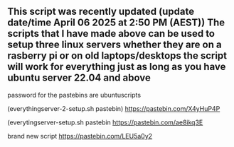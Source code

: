 This script was recently updated
(update date/time April 06 2025 at 2:50 PM (AEST))
The scripts that I have made above can be used to setup three linux servers whether they are on a rasberry pi or on old laptops/desktops the script will work for everything just as long as you have ubuntu server 22.04 and above
----------------------------------------------------------------------------------------------------------------------------------------------------------------------------------------------------------------------------------------------------------------
password for the pastebins are ubuntuscripts

(everythingserver-2-setup.sh pastebin)
https://pastebin.com/X4yHuP4P


(everytingserver-setup.sh pastebin
https://pastebin.com/ae8ikq3E


brand new script
https://pastebin.com/LEU5a0y2
